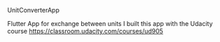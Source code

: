 
UnitConverterApp

Flutter App for exchange between units I built this app with the Udacity course https://classroom.udacity.com/courses/ud905
